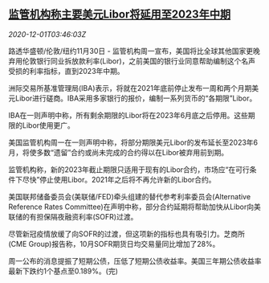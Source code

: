 <!--1606794905000-->
[监管机构称主要美元Libor将延用至2023年中期](https://cn.reuters.com/article/dollar-libor-extension-1130-mon-idCNKBS28B3N8)
------

<div><i>2020-12-01T03:46:03Z</i></div><p>路透华盛顿/伦敦/纽约11月30日 - 监管机构周一宣布，美国将比全球其他国家更晚弃用伦敦银行同业拆放款利率(Libor)，之前美国的银行业同意帮助编制这个名声受损的利率指标，直到2023年中期。</p><p>洲际交易所基准管理局(IBA)表示，将就在2021年底前停止发布一周和两个月期美元Libor进行磋商。IBA采用多家银行的报价，编制一系列货币的“各期限”Libor。</p><p>IBA在一则声明中称，所有剩余期限的Libor将在2023年6月底之后停用。这些期限的Libor使用更广。</p><p>美国监管机构周一在一则声明中称，将部分期限美元Libor的发布延长至2023年6月，将使多数“遗留”合约或尚未完成的合约得以在Libor被弃用前到期。</p><p>监管机构称，新的2023年截止期限只适用于现有的Libor合约，市场应“在可行条件下尽快”停止使用Libor。2021年之后将不再允许新的Libor合约。</p><p>美国联邦储备委员会(美联储/FED)牵头组建的替代参考利率委员会(Alternative Reference Rates Committee)在声明中称，部分合约延期将帮助加快从Libor向美联储的有担保隔夜融资利率(SOFR)过渡。</p><p>尽管新冠疫情放缓了向SOFR的过渡，但这项新的指标也具有吸引力。芝商所(CME Group)报告称，10月SOFR期货日均交易量同比增加了28%。</p><p>周一公布的消息提振了短期公债，压低了短期公债收益率。美国三年期公债收益率最新下跌约1个基点至0.189%。(完)</p>
